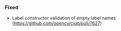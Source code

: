 ### Fixed

- Label constructor validation of empty label names
  (<https://github.com/opencv/cvat/pull/7627>)
